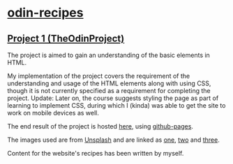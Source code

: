 # [odin-recipes](https://anupamvamsi.github.io/odin-recipes/)
## [Project 1 (TheOdinProject)](https://www.theodinproject.com/lessons/foundations-recipes)

The project is aimed to gain an understanding of the basic elements in HTML.

My implementation of the project covers the requirement of the understanding and usage of the HTML elements along with using CSS, though it is not currently specified as a requirement for completing the project. Update: Later on, the course suggests styling the page as part of learning to implement CSS, during which I (kinda) was able to get the site to work on mobile devices as well.

The end result of the project is hosted [here](https://anupamvamsi.github.io/odin-recipes/), using [github-pages](https://docs.github.com/en/pages).

The images used are from [Unsplash](https://unsplash.com/) and are linked as [one](https://images.unsplash.com/photo-1525351484163-7529414344d8?ixlib=rb-1.2.1&ixid=MnwxMjA3fDB8MHxwaG90by1wYWdlfHx8fGVufDB8fHx8&auto=format&fit=crop&w=880&q=80), [two](https://images.unsplash.com/photo-1603033172872-c2525115c7b9?ixlib=rb-1.2.1&ixid=MnwxMjA3fDB8MHxwaG90by1wYWdlfHx8fGVufDB8fHx8&auto=format&fit=crop&w=880&q=80) and [three](https://images.unsplash.com/photo-1551014029-03820d0b88f5?ixlib=rb-1.2.1&ixid=MnwxMjA3fDB8MHxwaG90by1wYWdlfHx8fGVufDB8fHx8&auto=format&fit=crop&w=1173&q=80).

Content for the website's recipes has been written by myself.
